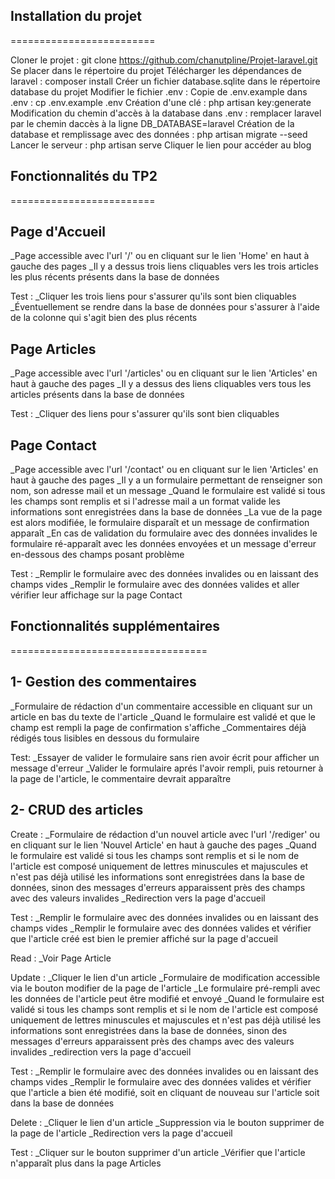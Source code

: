 ## Installation du projet
=========================

Cloner le projet : git clone https://github.com/chanutpline/Projet-laravel.git
Se placer dans le répertoire du projet
Télécharger les dépendances de laravel : composer install
Créer un fichier database.sqlite dans le répertoire database du projet
Modifier le fichier .env : 
    Copie de .env.example dans .env : cp .env.example .env
    Création d'une clé : php artisan key:generate
    Modification du chemin d'accès à la database dans .env : remplacer laravel par le chemin daccès à la ligne DB_DATABASE=laravel
Création de la database et remplissage avec des données : php artisan migrate --seed
Lancer le serveur : php artisan serve
Cliquer le lien pour accéder au blog

## Fonctionnalités du TP2
=========================

## Page d'Accueil

_Page accessible avec l'url '/' ou en cliquant sur le lien 'Home' en haut à gauche des pages
_Il y a dessus trois liens cliquables vers les trois articles les plus récents présents dans la base de données

Test :
_Cliquer les trois liens pour s'assurer qu'ils sont bien cliquables
_Éventuellement se rendre dans la base de données pour s'assurer à l'aide de la colonne qui s'agit bien des plus récents

## Page Articles

_Page accessible avec l'url '/articles' ou en cliquant sur le lien 'Articles' en haut à gauche des pages
_Il y a dessus des liens cliquables vers tous les articles présents dans la base de données

Test :
_Cliquer des liens pour s'assurer qu'ils sont bien cliquables

## Page Contact

_Page accessible avec l'url '/contact' ou en cliquant sur le lien 'Articles' en haut à gauche des pages
_Il y a un formulaire permettant de renseigner son nom, son adresse mail et un message
_Quand le formulaire est validé si tous les champs sont remplis et si l'adresse mail a un format valide les informations sont enregistrées dans la base de données
_La vue de la page est alors modifiée, le formulaire disparaît et un message de confirmation apparaît
_En cas de validation du formulaire avec des données invalides le formulaire ré-apparaît avec les données envoyées et un message d'erreur en-dessous des champs posant problème

Test :
_Remplir le formulaire avec des données invalides ou en laissant des champs vides
_Remplir le formulaire avec des données valides et aller vérifier leur affichage sur la page Contact

## Fonctionnalités supplémentaires
==================================
## 1- Gestion des commentaires

_Formulaire de rédaction d'un commentaire accessible en cliquant sur un article en bas du texte de l'article
_Quand le formulaire est validé et que le champ est rempli la page de confirmation s'affiche
_Commentaires déjà rédigés tous lisibles en dessous du formulaire

Test:
_Essayer de valider le formulaire sans rien avoir écrit pour afficher un message d'erreur
_Valider le formulaire aprés l'avoir rempli, puis retourner à la page de l'article, le commentaire devrait apparaître

## 2- CRUD des articles

Create :
_Formulaire de rédaction d'un nouvel article avec l'url '/rediger' ou en cliquant sur le lien 'Nouvel Article' en haut à gauche des pages
_Quand le formulaire est validé si tous les champs sont remplis et si le nom de l'article est composé uniquement de lettres minuscules et majuscules et n'est pas déjà utilisé les informations sont enregistrées dans la base de données, sinon des messages d'erreurs apparaissent près des champs avec des valeurs invalides
_Redirection vers la page d'accueil

Test :
_Remplir le formulaire avec des données invalides ou en laissant des champs vides
_Remplir le formulaire avec des données valides et vérifier que l'article créé est bien le premier affiché sur la page d'accueil

Read :
_Voir Page Article

Update :
_Cliquer le lien d'un article
_Formulaire de modification accessible via le bouton modifier de la page de l'article
_Le formulaire pré-rempli avec les données de l'article peut être modifié et envoyé
_Quand le formulaire est validé si tous les champs sont remplis et si le nom de l'article est composé uniquement de lettres minuscules et majuscules et n'est pas déjà utilisé les informations sont enregistrées dans la base de données, sinon des messages d'erreurs apparaissent près des champs avec des valeurs invalides
_redirection vers la page d'accueil

Test :
_Remplir le formulaire avec des données invalides ou en laissant des champs vides
_Remplir le formulaire avec des données valides et vérifier que l'article a bien été modifié, soit en cliquant de nouveau sur l'article soit dans la base de données

Delete :
_Cliquer le lien d'un article
_Suppression via le bouton supprimer de la page de l'article
_Redirection vers la page d'accueil

Test :
_Cliquer sur le bouton supprimer d'un article
_Vérifier que l'article n'apparaît plus dans la page Articles

